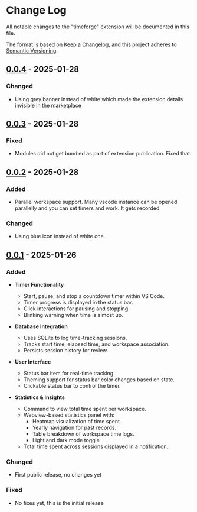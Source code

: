 # Change Log

All notable changes to the "timeforge" extension will be documented in this file.

The format is based on [Keep a Changelog](https://keepachangelog.com/en/1.1.0/),
and this project adheres to [Semantic Versioning](https://semver.org/spec/v2.0.0.html).

## [0.0.4] - 2025-01-28

### Changed
- Using grey banner instead of white which made the extension details invisible in the marketplace


## [0.0.3] - 2025-01-28

### Fixed
- Modules did not get bundled as part of extension publication. Fixed that.


## [0.0.2] - 2025-01-28

### Added
- Parallel workspace support. Many vscode instance can be opened parallelly and you can set timers and work. It gets recorded.

### Changed
- Using blue icon instead of white one.


## [0.0.1] - 2025-01-26

### Added
- **Timer Functionality**
  - Start, pause, and stop a countdown timer within VS Code.
  - Timer progress is displayed in the status bar.
  - Click interactions for pausing and stopping.
  - Blinking warning when time is almost up.

- **Database Integration**
  - Uses SQLite to log time-tracking sessions.
  - Tracks start time, elapsed time, and workspace association.
  - Persists session history for review.

- **User Interface**
  - Status bar item for real-time tracking.
  - Theming support for status bar color changes based on state.
  - Clickable status bar to control the timer.

- **Statistics & Insights**
  - Command to view total time spent per workspace.
  - Webview-based statistics panel with:
    - Heatmap visualization of time spent.
    - Yearly navigation for past records.
    - Table breakdown of workspace time logs.
    - Light and dark mode toggle
  - Total time spent across sessions displayed in a notification.

### Changed
- First public release, no changes yet

### Fixed
- No fixes yet, this is the initial release


[0.0.1]: https://github.com/subucodes/vscode-ext-timeforge/releases/tag/v0.0.1
[0.0.2]: https://github.com/subucodes/vscode-ext-timeforge/releases/tag/v0.0.2
[0.0.3]: https://github.com/subucodes/vscode-ext-timeforge/releases/tag/v0.0.3
[0.0.4]: https://github.com/subucodes/vscode-ext-timeforge/releases/tag/v0.0.4
